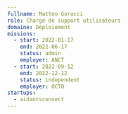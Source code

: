 ```yaml
---
fullname: Matteo Goracci
role: Chargé de support utilisateurs
domaine: Déploiement
missions:
  - start: 2022-01-17
    end: 2022-06-17
    status: admin
    employer: ANCT
  - start: 2022-09-12
    end: 2022-12-12
    status: independent
    employer: OCTO
startups:
  - aidantsconnect
---
```


